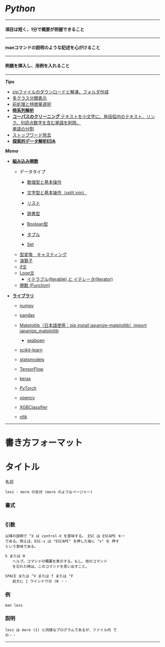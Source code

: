 # $Python$
---
#### 項目は短く、$1$分で概要が把握できること
---
#### manコマンドの説明のような記述を心がけること
---
#### 例題を挿入し、用例を入れること
---
**$Tips$**
- [zipファイルのダウンロードと解凍、フォルダ作成](./load_zip.md)
- [多クラス分類表示](./Library/classifier_plot.md)
- [前処理と特徴量選択](./Library/feature_selection.md)
- [**時系列解析**](./時系列解析.md)
- [**コーパスのクリーニング** テキストを小文字に、角括弧内のテキスト、リンク、句読点数字を含む単語を削除、<br>単語の分割](./コーパスのクリーニング.md)
- [ストップワード除去](./stopwords.md)
- [**探索的データ解析EDA**](./EDA.md)


**$Memo$**
- [**組み込み関数**](./Embedded.md)
    - データタイプ
        - [数値型と基本操作](./Embedded/DataType.md)

        - [文字型と基本操作（split join）](./Embedded/Strings.md)
        - [リスト](./Embedded/list.md)
        - [辞書型](./Embedded/Dictionary.md)
        - [Boolean型](./Embedded/Boolean.md)
        - [タプル](./Embedded/Taples.md)
        - [Set](./Embedded/Set.md)
    - [型変換　キャスティング](./Embedded/Casting.md)
    - [演算子](./Embedded/Operator.md)
    - [if文](./Embedded/if.md)
    - [Loop文](./Embedded/for.md)
        - [イテラブル(Iterable) と イテレータ(Iterator)](./Embedded/iterable.md)
    - [関数 (Function)](./Embedded/def.md)

- [**ライブラリ**](./Library.md)
    - [numpy](./Library/numpy.md)
    - [pandas](./Library/pandas.md)
    - [Matplotlib（日本語使用：pip install japanize-matplotlib）import japanize_matplotlib](./Library/Matplotlib.md)
        - [seaboen](./Library/seaborn.md)
    - [scikit-learn](./Library/scikit-learn.md)
    - [statsmodels](./Library/statsmodels.md)

    - [TensorFlow](./Library/tensorflow.md)
    - [keras](./Library/keras.md)
    - [PyTorch](./Library/torch.md)

    - [opencv](./Library/opencv.md)

    - [XGBClassifier](./Library/scikit-learn/xgboost_XGBClassifier.md)

    - [nltk](./Library/nltk.md)



---
# 書き方フォーマット

# タイトル

名前

    less - more の反対 (more のようなページャー)

### 書式

```python

```

### 引数

    以降の説明で ^X は control-X を意味する。 ESC は ESCAPE キー
    である。例えば、ESC-v は "ESCAPE" を押した後に "v" を 押す
    という意味である。

    h または H
    　　ヘルプ。コマンドの概要を表示する。もし、他のコマンド
    　　を忘れた時は、このコマンドを思い出すこと。

    SPACE または ^V または f または ^F
    　　前方に 1 ウインドウ分 (N ・・

### 例

    man less

### 説明

    less は more (1) と同様なプログラムであるが、ファイル内 で
    の・・

---